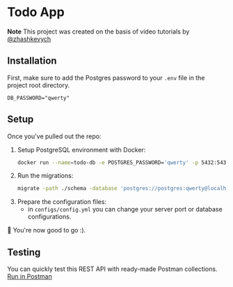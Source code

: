 # Todo App
**Note**
This project was created on the basis of video tutorials by [@zhashkevych](https://github.com/zhashkevych)

## Installation
First, make sure to add the Postgres password to your `.env` file in the project root directory.
```dotenv
DB_PASSWORD="qwerty"
```

## Setup
Once you've pulled out the repo:
1. Setup PostgreSQL environment with Docker:
    ```sh
    docker run --name=todo-db -e POSTGRES_PASSWORD='qwerty' -p 5432:5432 -d --rm postgres:alpine
    ```
2. Run the migrations:
    ```sh
    migrate -path ./schema -database 'postgres://postgres:qwerty@localhost:5432/postgres?sslmode=disable' up
    ```
3. Prepare the configuration files:
    - in `configs/config.yml` you can change your server port or database configurations.

🎉 You're now good to go :).

## Testing
You can quickly test this REST API with ready-made Postman collections. [Run in Postman](https://app.getpostman.com/run-collection/ac6d5a80226c1540debb?action=collection%2Fimport)
